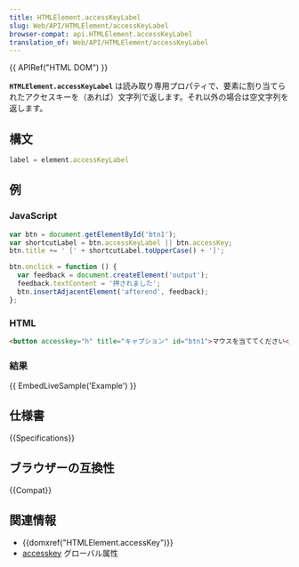 ```yaml
---
title: HTMLElement.accessKeyLabel
slug: Web/API/HTMLElement/accessKeyLabel
browser-compat: api.HTMLElement.accessKeyLabel
translation_of: Web/API/HTMLElement/accessKeyLabel
---
```

{{ APIRef("HTML DOM") }}

**`HTMLElement.accessKeyLabel`** は読み取り専用プロパティで、要素に割り当てられたアクセスキーを（あれば）文字列で返します。それ以外の場合は空文字列を返します。

## 構文

```js
label = element.accessKeyLabel
```

## 例

### JavaScript

```js
var btn = document.getElementById('btn1');
var shortcutLabel = btn.accessKeyLabel || btn.accessKey;
btn.title += ' [' + shortcutLabel.toUpperCase() + ']';

btn.onclick = function () {
  var feedback = document.createElement('output');
  feedback.textContent = '押されました';
  btn.insertAdjacentElement('afterend', feedback);
};
```

### HTML

```html
<button accesskey="h" title="キャプション" id="btn1">マウスを当ててください</button>
```

### 結果

{{ EmbedLiveSample('Example') }}

## 仕様書

{{Specifications}}

## ブラウザーの互換性

{{Compat}}

## 関連情報

- {{domxref("HTMLElement.accessKey")}}
- [accesskey](/ja/docs/Web/HTML/Global_attributes/accesskey) グローバル属性
